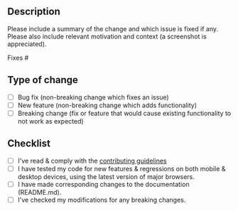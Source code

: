 ## Description

Please include a summary of the change and which issue is fixed if any. Please also include relevant motivation and context (a screenshot is appreciated).

Fixes #<issue>

## Type of change

- [ ] Bug fix (non-breaking change which fixes an issue)
- [ ] New feature (non-breaking change which adds functionality)
- [ ] Breaking change (fix or feature that would cause existing functionality to not work as expected)

## Checklist

- [ ] I've read & comply with the [contributing guidelines](https://github.com/Genymobile/genymotion-device-web-player/blob/main/CONTRIBUTING.md)
- [ ] I have tested my code for new features & regressions on both mobile & desktop devices, using the latest version of major browsers.
- [ ] I have made corresponding changes to the documentation (README.md).
- [ ] I've checked my modifications for any breaking changes.
